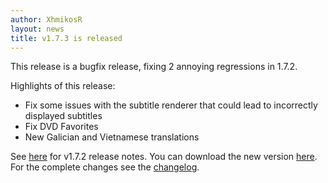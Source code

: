 ```yaml
---
author: XhmikosR
layout: news
title: v1.7.3 is released
---
```


This release is a bugfix release, fixing 2 annoying regressions in 1.7.2.

Highlights of this release:

- Fix some issues with the subtitle renderer that could lead to incorrectly displayed subtitles
- Fix DVD Favorites
- New Galician and Vietnamese translations

See [here](/2014/01/26/1.7.2-released/) for v1.7.2 release notes.
You can download the new version [here](/downloads/).
For the complete changes see the [changelog](/changelog/).
